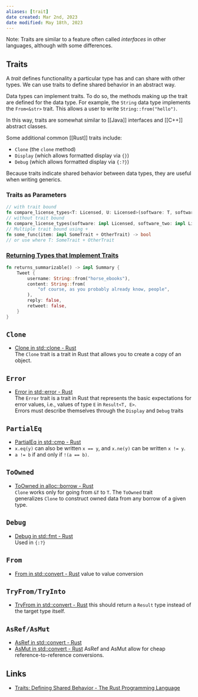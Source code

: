 ```yaml
---
aliases: [trait]
date created: Mar 2nd, 2023
date modified: May 18th, 2023
---
```

Note: Traits are similar to a feature often called _interfaces_ in other languages, although with some differences.

## Traits
A _trait_ defines functionality a particular type has and can share with other types. We can use traits to define shared behavior in an abstract way.

Data types can implement traits. To do so, the methods making up the trait are defined for the data type. For example, the `String` data type implements the `From<&str>` trait. This allows a user to write `String::from("hello")`.

In this way, traits are somewhat similar to [[Java]] interfaces and [[C++]] abstract classes.

Some additional common [[Rust]] traits include:
- `Clone` (the `clone` method)
- `Display` (which allows formatted display via `{}`)
- `Debug` (which allows formatted display via `{:?}`)

Because traits indicate shared behavior between data types, they are useful when writing generics.

### Traits as Parameters
```rust
// with trait bound
fn compare_license_types<T: Licensed, U: Licensed>(software: T, software_two: U) -> bool
// without trait bound
fn compare_license_types(software: impl Licensed, software_two: impl Licensed) -> bool
// Multiple trait bound using +
fn some_func(item: impl SomeTrait + OtherTrait) -> bool 
// or use where T: SomeTrait + OtherTrait
```

### [Returning Types that Implement Traits](https://doc.rust-lang.org/book/ch10-02-traits.html#returning-types-that-implement-traits)
```rust
fn returns_summarizable() -> impl Summary {
    Tweet {
        username: String::from("horse_ebooks"),
        content: String::from(
            "of course, as you probably already know, people",
        ),
        reply: false,
        retweet: false,
    }
}
```

## `Clone`
- [Clone in std::clone - Rust](https://doc.rust-lang.org/std/clone/trait.Clone.html)  
The `Clone` trait is a trait in Rust that allows you to create a copy of an object.

## `Error`
- [Error in std::error - Rust](https://doc.rust-lang.org/std/error/trait.Error.html)  
The `Error` trait is a trait in Rust that represents the basic expectations for error values, i.e., values of type `E` in `Result<T, E>`.  
Errors must describe themselves through the `Display` and `Debug` traits

## `PartialEq`
- [PartialEq in std::cmp - Rust](https://doc.rust-lang.org/std/cmp/trait.PartialEq.html)
- `x.eq(y)` can also be written `x == y`, and `x.ne(y)` can be written `x != y`.
- `a != b` if and only if `!(a == b)`.

## `ToOwned`
- [ToOwned in alloc::borrow - Rust](https://doc.rust-lang.org/alloc/borrow/trait.ToOwned.html)  
`Clone` works only for going from `&T` to `T`. The `ToOwned` trait generalizes `Clone` to construct owned data from any borrow of a given type.

## `Debug`
- [Debug in std::fmt - Rust](https://doc.rust-lang.org/std/fmt/trait.Debug.html)  
Used in `{:?}`

## `From`
- [From in std::convert - Rust](https://doc.rust-lang.org/std/convert/trait.From.html)
value to value conversion

## `TryFrom/TryInto`
- [TryFrom in std::convert - Rust](https://doc.rust-lang.org/std/convert/trait.TryFrom.html)
this should return a `Result` type instead of the target type itself.

## `AsRef/AsMut`
- [AsRef in std::convert - Rust](https://doc.rust-lang.org/std/convert/trait.AsRef.html)
- [AsMut in std::convert - Rust](https://doc.rust-lang.org/std/convert/trait.AsMut.html)
AsRef and AsMut allow for cheap reference-to-reference conversions.


## Links
- [Traits: Defining Shared Behavior - The Rust Programming Language](https://doc.rust-lang.org/book/ch10-02-traits.html#specifying-multiple-trait-bounds-with-the--syntax)